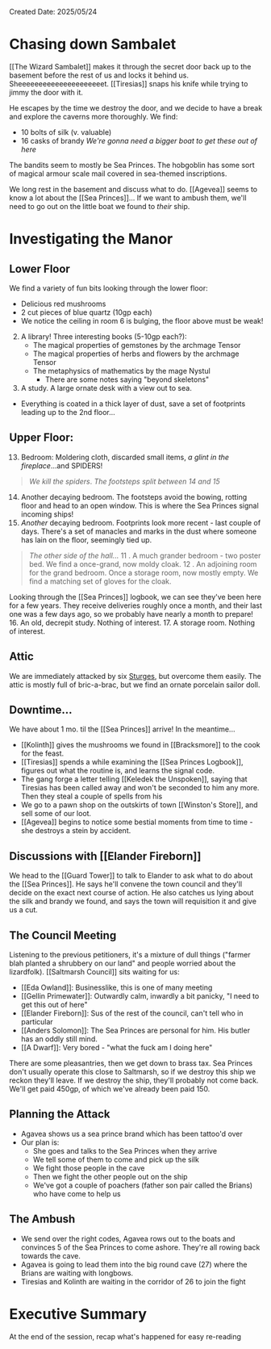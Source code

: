 Created Date: 2025/05/24
# Chasing down Sambalet
[[The Wizard Sambalet]] makes it through the secret door back up to the basement before the rest of us and locks it behind us. Sheeeeeeeeeeeeeeeeeeeeet. [[Tiresias]] snaps his knife while trying to jimmy the door with it.

He escapes by the time we destroy the door, and we decide to have a break and explore the caverns more thoroughly. We find:
- 10 bolts of silk (v. valuable)
- 16 casks of brandy
*We're gonna need a bigger boat to get these out of here*

The bandits seem to mostly be Sea Princes. The hobgoblin has some sort of magical armour scale mail covered in sea-themed inscriptions.

We long rest in the basement and discuss what to do. [[Agevea]] seems to know a lot about the [[Sea Princes]]... If we want to ambush them, we'll need to go out on the little boat we found to *their* ship.
# Investigating the Manor
## Lower Floor
We find a variety of fun bits looking through the lower floor:
- Delicious red mushrooms
- 2 cut pieces of blue quartz (10gp each)
- We notice the ceiling in room 6 is bulging, the floor above must be weak!
2. A library! Three interesting books (5-10gp each?):
	- The magical properties of gemstones by the archmage Tensor
	- The magical properties of herbs and flowers by the archmage Tensor
	- The metaphysics of mathematics by the mage Nystul
		- There are some notes saying "beyond skeletons"
3. A study. A large ornate desk with a view out to sea.
- Everything is coated in a thick layer of dust, save a set of footprints leading up to the 2nd floor...
## Upper Floor:
13. Bedroom: Moldering cloth, discarded small items, *a glint in the fireplace*...and SPIDERS!
> *We kill the spiders*. *The footsteps split between 14 and 15*
14. Another decaying bedroom. The footsteps avoid the bowing, rotting floor and head to an open window. This is where the Sea Princes signal incoming ships!
15. *Another* decaying bedroom. Footprints look more recent - last couple of days. There's a set of manacles and marks in the dust where someone has lain on the floor, seemingly tied up.
> *The other side of the hall...*
   11 . A much grander bedroom - two poster bed. We find a once-grand, now moldy cloak.
   12 . An adjoining room for the grand bedroom. Once a storage room, now mostly empty. We find a matching set of gloves for the cloak.

Looking through the [[Sea Princes]] logbook, we can see they've been here for a few years. They receive deliveries roughly once a month, and their last one was a few days ago, so we probably have nearly a month to prepare!
16. An old, decrepit study. Nothing of interest.
17. A storage room. Nothing of interest.
## Attic
We are immediately attacked by six [Sturges](), but overcome them easily. The attic is mostly full of bric-a-brac, but we find an ornate porcelain sailor doll.
## Downtime...
We have about 1 mo. til the [[Sea Princes]] arrive! In the meantime...
- [[Kolinth]] gives the mushrooms we found in [[Bracksmore]] to the cook for the feast.
- [[Tiresias]] spends a while examining the [[Sea Princes Logbook]], figures out what the routine is, and learns the signal code.
- The gang forge a letter telling [[Keledek the Unspoken]], saying that Tiresias has been called away and won't be seconded to him any more. Then they steal a couple of spells from his
- We go to a pawn shop on the outskirts of town [[Winston's Store]], and sell some of our loot.
- [[Agevea]] begins to notice some bestial moments from time to time - she destroys a stein by accident.
## Discussions with [[Elander Fireborn]]
We head to the [[Guard Tower]] to talk to Elander to ask what to do about the [[Sea Princes]]. He says he'll convene the town council and they'll decide on the exact next course of action.
He also catches us lying about the silk and brandy we found, and says the town will requisition it and give us a cut.
## The Council Meeting
Listening to the previous petitioners, it's a mixture of dull things ("farmer blah planted a shrubbery on our land" and people worried about the lizardfolk).
[[Saltmarsh Council]] sits waiting for us:
- [[Eda Owland]]: Businesslike, this is one of many meeting
- [[Gellin Primewater]]: Outwardly calm, inwardly a bit panicky, "I need to get this out of here"
- [[Elander Fireborn]]: Sus of the rest of the council, can't tell who in particular
- [[Anders Solomon]]: The Sea Princes are personal for him. His butler has an oddly still mind.
- [[A Dwarf]]: Very bored - "what the fuck am I doing here"

There are some pleasantries, then we get down to brass tax. Sea Princes don't usually operate this close to Saltmarsh, so if we destroy this ship we reckon they'll leave. If we destroy the ship, they'll probably not come back. We'll get paid 450gp, of which we've already been paid 150.
## Planning the Attack
- Agavea shows us a sea prince brand which has been tattoo'd over
- Our plan is:
	- She goes and talks to the Sea Princes when they arrive
	- We tell some of them to come and pick up the silk
	- We fight those people in the cave
	- Then we fight the other people out on the ship
	- We've got a couple of poachers (father son pair called the Brians) who have come to help us
## The Ambush
- We send over the right codes, Agavea rows out to the boats and convinces 5 of the Sea Princes to come ashore. They're all rowing back towards the cave.
- Agavea is going to lead them into the big round cave (27) where the Brians are waiting with longbows.
- Tiresias and Kolinth are waiting in the corridor of 26 to join the fight
# Executive Summary
At the end of the session, recap what's happened for easy re-reading